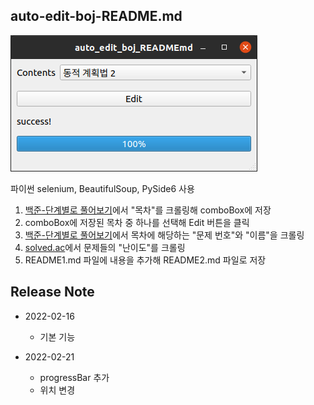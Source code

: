 ## auto-edit-boj-README.md

![preview](./preview.png)

파이썬 selenium, BeautifulSoup, PySide6 사용

1. [백준-단계별로 풀어보기](https://www.acmicpc.net/step)에서 "목차"를 크롤링해 comboBox에 저장
2. comboBox에 저장된 목차 중 하나를 선택해 Edit 버튼을 클릭
3. [백준-단계별로 풀어보기](https://www.acmicpc.net/step)에서 목차에 해당하는 "문제 번호"와 "이름"을 크롤링
4. [solved.ac](https://solved.ac/)에서 문제들의 "난이도"를 크롤링
5. README1.md 파일에 내용을 추가해 README2.md 파일로 저장

## Release Note

* 2022-02-16
  * 기본 기능

* 2022-02-21
  * progressBar 추가
  * 위치 변경
